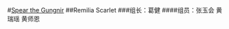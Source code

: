#<a href="http://thwiki.cc/Spear_the_Gungnir">Spear the Gungnir</a>
##Remilia Scarlet
###组长：葛健
####组员：张玉会 黄瑞瑶 黄师恩

